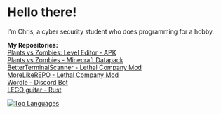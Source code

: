 # Hello there!

I'm Chris, a cyber security student who does programming for a hobby.

**My Repositories:**  
[Plants vs Zombies: Level Editor - APK](https://github.com/WalvisChris/PVZ-Level-Editor-APK)  
[Plants vs Zombies - Minecraft Datapack](https://github.com/WalvisChris/Minecraft-PVZ)  
[BetterTerminalScanner - Lethal Company Mod](https://github.com/WalvisChris/Better-Terminal-Scanner-MOD)  
[MoreLikeREPO - Lethal Company Mod](https://github.com/WalvisChris/MoreLikeREPO)  
[Wordle - Discord Bot](https://github.com/WalvisChris/Discord-Wordle-Bot)  
[LEGO guitar - Rust](https://github.com/WalvisChris/EV3-Guitar-to-Rust-Guitar)  

[![Top Languages](https://github-readme-stats.vercel.app/api/top-langs/?username=WalvisChris&layout=compact&theme=radical)](https://github.com/anuraghazra/github-readme-stats)
